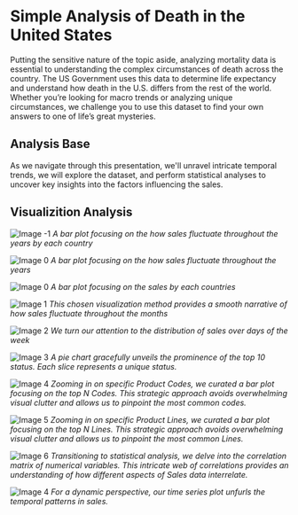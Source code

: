 # Simple Analysis of Death in the United States

Putting the sensitive nature of the topic aside, analyzing mortality data is essential to understanding the complex circumstances of death across the country. The US Government uses this data to determine life expectancy and understand how death in the U.S. differs from the rest of the world. Whether you’re looking for macro trends or analyzing unique circumstances, we challenge you to use this dataset to find your own answers to one of life’s great mysteries.


## Analysis Base
As we navigate through this presentation, we'll unravel intricate temporal trends, we will explore the dataset, and perform statistical analyses to uncover key insights into the factors influencing the sales.

## Visualizition Analysis


![Image -1](./plots/sales_over_years_by_each_country.png)
*A bar plot focusing on the how sales fluctuate throughout the years by each country*

![Image 0](./plots/sales_over_years.png )
*A bar plot focusing on the how sales fluctuate throughout the years*

![Image 0](./plots/sales_by_countries.png)
*A bar plot focusing on the sales by each countries*


![Image 1](./plots/sales_and_quantity_orders_over_months.png )
*This chosen visualization method provides a smooth narrative of how sales fluctuate throughout the months*

![Image 2](./plots/sales_over_days_of_week.png)
*We turn our attention to the distribution of sales over days of the week*

![Image 3](./plots/top_status.png)
*A pie chart gracefully unveils the prominence of the top 10 status. Each slice represents a unique status.*

![Image 4](./plots/sales_by_product_code.png)
*Zooming in on specific Product Codes, we curated a bar plot focusing on the top N Codes. This strategic approach avoids overwhelming visual clutter and allows us to pinpoint the most common codes.*

![Image 5](./plots/sales_by_product_line.png)
*Zooming in on specific Product Lines, we curated a bar plot focusing on the top N Lines. This strategic approach avoids overwhelming visual clutter and allows us to pinpoint the most common Lines.*

![Image 6](./plots/correlation.png)
*Transitioning to statistical analysis, we delve into the correlation matrix of numerical variables. This intricate web of correlations provides an understanding of how different aspects of Sales data interrelate.*


![Image 4](./plots/time_series.png)
*For a dynamic perspective, our time series plot unfurls the temporal patterns in sales.*

